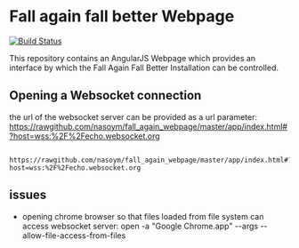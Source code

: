 # Fall again fall better Webpage

[![Build Status](https://travis-ci.org/nasoym/fall_again_webpage.png?branch=master)](https://travis-ci.org/sinangoo/fall_again_webpage)

This repository contains an AngularJS Webpage which 
provides an interface by which the Fall Again Fall Better
Installation can be controlled.

## Opening a Websocket connection

the url of the websocket server can be provided as a url parameter:
<https://rawgithub.com/nasoym/fall_again_webpage/master/app/index.html#?host=wss:%2F%2Fecho.websocket.org>

        https://rawgithub.com/nasoym/fall_again_webpage/master/app/index.html#?host=wss:%2F%2Fecho.websocket.org

## issues

* opening chrome browser so that files loaded from file system can access websocket server:
        open -a "Google Chrome.app" --args --allow-file-access-from-files
